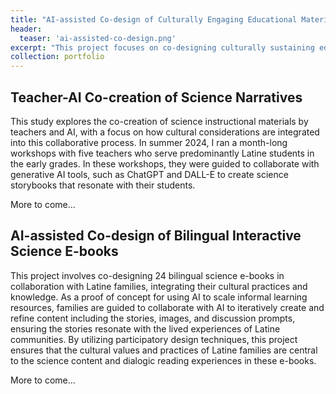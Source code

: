 ```yaml
---
title: "AI-assisted Co-design of Culturally Engaging Educational Materials"
header:
  teaser: 'ai-assisted-co-design.png'
excerpt: "This project focuses on co-designing culturally sustaining educational materials that reflect students' diverse backgrounds with community members. It explores using generative AI to support teachers and families to efficiently develop these tailored materials, blending AI's generative capabilities with their cultural assests to produce inclusive, high-quality content for diverse classrooms and families."
collection: portfolio
---
```

## Teacher-AI Co-creation of Science Narratives
This study explores the co-creation of science instructional materials by teachers and AI, with a focus on how cultural considerations are integrated into this collaborative process. In summer 2024, I ran a month-long workshops with five teachers who serve predominantly Latine students in the early grades. In these workshops, they were guided to collaborate with generative AI tools, such as ChatGPT and DALL-E to create science  storybooks that resonate with their students.

More to come...

## AI-assisted Co-design of Bilingual Interactive Science E-books
This project involves co-designing 24 bilingual science e-books in collaboration with Latine families, integrating their cultural practices and knowledge. As a proof of concept for using AI to scale informal learning resources, families are guided to collaborate with AI to iteratively create and refine content including the stories, images, and discussion prompts, ensuring the stories resonate with the lived experiences of Latine communities. By utilizing participatory design techniques, this project ensures that the cultural values and practices of Latine families are central to the science content and dialogic reading experiences in these e-books.

More to come...